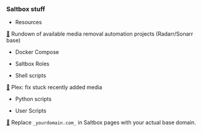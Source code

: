 ### Saltbox stuff

- Resources

[🔗](removerrs.md) Rundown of available media removal automation projects (Radarr/Sonarr base)

- Docker Compose

- Saltbox Roles

- Shell scripts

[🔗](scripts/plex/unstick.sh) Plex: fix stuck recently added media

- Python scripts

- User Scripts

[🔗](userscripts/sb_docs_your_domain.js) Replace `_yourdomain.com_` in Saltbox pages with your actual base domain.
